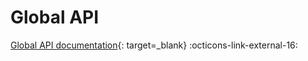 # Global API

[Global API documentation](https://namecheap.github.io/ilc-sdk/pages/Pages/global_api.html){: target=_blank} :octicons-link-external-16: